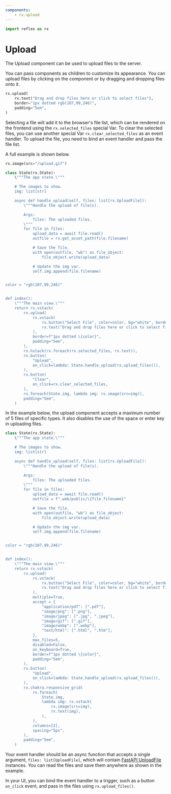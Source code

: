 ```yaml
---
components:
    - rx.upload
---
```


```python exec
import reflex as rx
```

# Upload

The Upload component can be used to upload files to the server.

You can pass components as children to customize its appearance.
You can upload files by clicking on the component or by dragging and dropping files onto it.

```python demo
rx.upload(
    rx.text("Drag and drop files here or click to select files"),
    border="1px dotted rgb(107,99,246)",
    padding="5em",
)
```

Selecting a file will add it to the browser's file list, which can be rendered on the frontend using the `rx.selected_files` special Var.
To clear the selected files, you can use another special Var `rx.clear_selected_files` as an event handler.
To upload the file, you need to bind an event handler and pass the file list.

A full example is shown below.

```python demo box
rx.image(src="/upload.gif")
```

```python
class State(rx.State):
    \"""The app state.\"""

    # The images to show.
    img: list[str]

    async def handle_upload(self, files: list[rx.UploadFile]):
        \"""Handle the upload of file(s).

        Args:
            files: The uploaded files.
        \"""
        for file in files:
            upload_data = await file.read()
            outfile = rx.get_asset_path(file.filename)

            # Save the file.
            with open(outfile, "wb") as file_object:
                file_object.write(upload_data)

            # Update the img var.
            self.img.append(file.filename)


color = "rgb(107,99,246)"


def index():
    \"""The main view.\"""
    return rx.vstack(
        rx.upload(
            rx.vstack(
                rx.button("Select File", color=color, bg="white", border=f"1px solid \{color}"),
                rx.text("Drag and drop files here or click to select files"),
            ),
            border=f"1px dotted \{color}",
            padding="5em",
        ),
        rx.hstack(rx.foreach(rx.selected_files, rx.text)),
        rx.button(
            "Upload",
            on_click=lambda: State.handle_upload(rx.upload_files()),
        ),
        rx.button(
            "Clear",
            on_click=rx.clear_selected_files,
        ),
        rx.foreach(State.img, lambda img: rx.image(src=img)),
        padding="5em",
    )
```

In the example below, the upload component accepts a maximum number of 5 files of specific types.
It also disables the use of the space or enter key in uploading files.

```python
class State(rx.State):
    \"""The app state.\"""

    # The images to show.
    img: list[str]

    async def handle_upload(self, files: list[rx.UploadFile]):
        \"""Handle the upload of file(s).

        Args:
            files: The uploaded files.
        \"""
        for file in files:
            upload_data = await file.read()
            outfile = f".web/public/\{file.filename}"

            # Save the file.
            with open(outfile, "wb") as file_object:
                file_object.write(upload_data)

            # Update the img var.
            self.img.append(file.filename)


color = "rgb(107,99,246)"


def index():
    \"""The main view.\"""
    return rx.vstack(
        rx.upload(
            rx.vstack(
                rx.button("Select File", color=color, bg="white", border=f"1px solid \{color}"),
                rx.text("Drag and drop files here or click to select files"),
            ),
            multiple=True,
            accept = {
                "application/pdf": [".pdf"],
                "image/png": [".png"],
                "image/jpeg": [".jpg", ".jpeg"],
                "image/gif": [".gif"],
                "image/webp": [".webp"],
                "text/html": [".html", ".htm"],
            },
            max_files=5,
            disabled=False,
            on_keyboard=True,
            border=f"1px dotted \{color}",
            padding="5em",
        ),
        rx.button(
            "Upload",
            on_click=lambda: State.handle_upload(rx.upload_files()),
        ),
        rx.chakra.responsive_grid(
            rx.foreach(
                State.img,
                lambda img: rx.vstack(
                    rx.image(src=img),
                    rx.text(img),
                ),
            ),
            columns=[2],
            spacing="5px",
        ),
        padding="5em",
    )
```

Your event handler should be an async function that accepts a single argument,
`files: list[UploadFile]`, which will contain [FastAPI UploadFile](https://fastapi.tiangolo.com/tutorial/request-files) instances.
You can read the files and save them anywhere as shown in the example.

In your UI, you can bind the event handler to a trigger, such as a button `on_click` event, and pass in the files using `rx.upload_files()`.